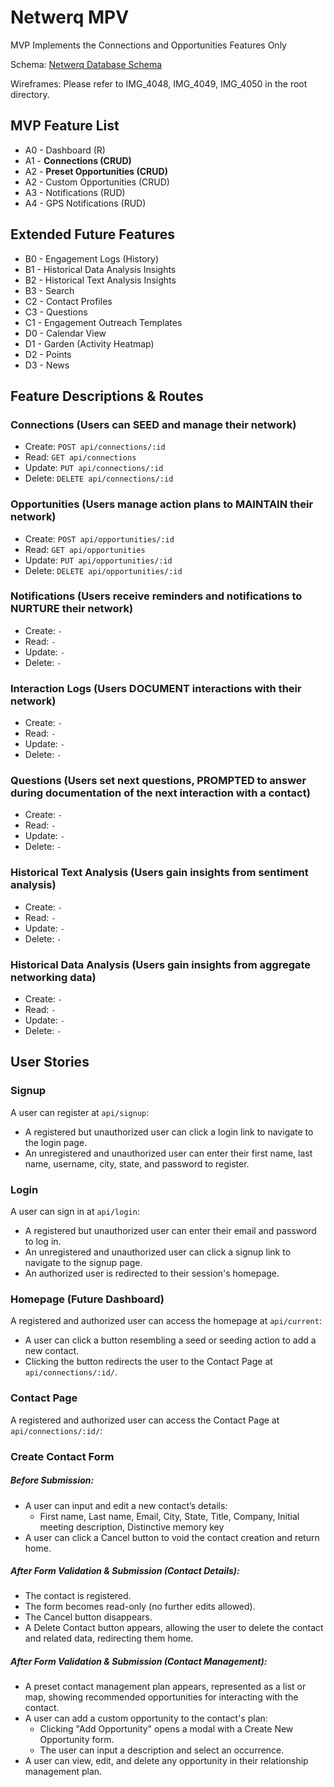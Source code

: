 # Netwerq MPV

MVP Implements the Connections and Opportunities Features Only

Schema: [Netwerq Database Schema](https://dbdiagram.io/d/Netwerq-67b8c162263d6cf9a007a6ba)

Wireframes: Please refer to IMG_4048, IMG_4049, IMG_4050 in the root directory. 

## MVP Feature List
- A0 - Dashboard (R)
- A1 - **Connections (CRUD)**
- A2 - **Preset Opportunities (CRUD)**
- A2 - Custom Opportunities (CRUD)  
- A3 - Notifications (RUD)  
- A4 - GPS Notifications (RUD)  

## Extended Future Features
- B0 - Engagement Logs (History)
- B1 - Historical Data Analysis Insights
- B2 - Historical Text Analysis Insights
- B3 - Search
- C2 - Contact Profiles
- C3 - Questions
- C1 - Engagement Outreach Templates
- D0 - Calendar View
- D1 - Garden (Activity Heatmap)
- D2 - Points
- D3 - News

## Feature Descriptions & Routes
### Connections (Users can SEED and manage their network)
- Create: `POST api/connections/:id`
- Read: `GET api/connections`
- Update: `PUT api/connections/:id`
- Delete: `DELETE api/connections/:id`

### Opportunities (Users manage action plans to MAINTAIN their network)
- Create: `POST api/opportunities/:id`
- Read: `GET api/opportunities`
- Update: `PUT api/opportunities/:id`
- Delete: `DELETE api/opportunities/:id`

### Notifications (Users receive reminders and notifications to NURTURE their network)
- Create: `-`
- Read: `-`
- Update: `-`
- Delete: `-`

### Interaction Logs (Users DOCUMENT interactions with their network)
- Create: `-`
- Read: `-`
- Update: `-`
- Delete: `-`

### Questions (Users set next questions, PROMPTED to answer during documentation of the next interaction with a contact)
- Create: `-`
- Read: `-`
- Update: `-`
- Delete: `-`

### Historical Text Analysis (Users gain insights from sentiment analysis)
- Create: `-`
- Read: `-`
- Update: `-`
- Delete: `-`

### Historical Data Analysis (Users gain insights from aggregate networking data)
- Create: `-`
- Read: `-`
- Update: `-`
- Delete: `-`

## User Stories

### Signup
A user can register at `api/signup`:
- A registered but unauthorized user can click a login link to navigate to the login page.
- An unregistered and unauthorized user can enter their first name, last name, username, city, state, and password to register.

### Login
A user can sign in at `api/login`:
- A registered but unauthorized user can enter their email and password to log in.
- An unregistered and unauthorized user can click a signup link to navigate to the signup page.
- An authorized user is redirected to their session's homepage.

### Homepage (Future Dashboard)
A registered and authorized user can access the homepage at `api/current`:
- A user can click a button resembling a seed or seeding action to add a new contact.
- Clicking the button redirects the user to the Contact Page at `api/connections/:id/`.

### Contact Page
A registered and authorized user can access the Contact Page at `api/connections/:id/`:

### Create Contact Form

##### Before Submission:
- A user can input and edit a new contact’s details:
  - First name, Last name, Email, City, State, Title, Company, Initial meeting description, Distinctive memory key
- A user can click a Cancel button to void the contact creation and return home.

##### After Form Validation & Submission (Contact Details):
- The contact is registered.
- The form becomes read-only (no further edits allowed).
- The Cancel button disappears.
- A Delete Contact button appears, allowing the user to delete the contact and related data, redirecting them home.

##### After Form Validation & Submission (Contact Management):
- A preset contact management plan appears, represented as a list or map, showing recommended opportunities for interacting with the contact.
- A user can add a custom opportunity to the contact's plan:
  - Clicking "Add Opportunity" opens a modal with a Create New Opportunity form.
  - The user can input a description and select an occurrence.
- A user can view, edit, and delete any opportunity in their relationship management plan.
